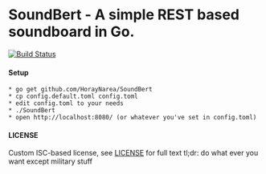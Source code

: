 # SoundBert - A simple REST based soundboard in Go.
[![Build Status](https://travis-ci.org/HorayNarea/SoundBert.svg?branch=master)](https://travis-ci.org/HorayNarea/SoundBert)
#### Setup
    * go get github.com/HorayNarea/SoundBert
    * cp config.default.toml config.toml
    * edit config.toml to your needs
    * ./SoundBert
    * open http://localhost:8080/ (or whatever you've set in config.toml)

#### LICENSE
Custom ISC-based license, see [LICENSE](LICENSE) for full text
tl;dr: do what ever you want except military stuff
